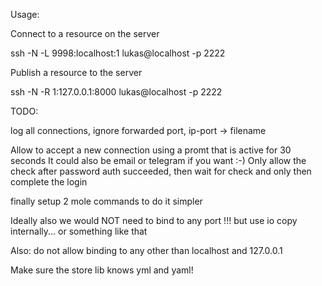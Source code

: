 Usage:

Connect to a resource on the server

ssh -N -L 9998:localhost:1 lukas@localhost -p 2222

Publish a resource to the server

ssh -N -R 1:127.0.0.1:8000 lukas@localhost -p 2222




TODO: 

log all connections, ignore forwarded port, ip-port -> filename

Allow to accept a new connection using a promt that is active for 30 seconds
It could also be email or telegram if you want :-)
Only allow the check after password auth succeeded, 
then wait for check and only then complete the login

finally setup 2 mole commands to do it simpler

Ideally also we would NOT need to bind to any port !!! but use io copy internally... or something like that

Also: do not allow binding to any other than localhost and 127.0.0.1


Make sure the store lib knows yml and yaml!
